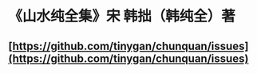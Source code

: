 # 《山水纯全集》宋 韩拙（韩纯全）著 
## [https://github.com/tinygan/chunquan/issues](https://github.com/tinygan/chunquan/issues)

